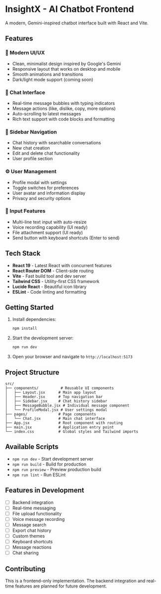 # InsightX - AI Chatbot Frontend

A modern, Gemini-inspired chatbot interface built with React and Vite.

## Features

### 🎨 Modern UI/UX
- Clean, minimalist design inspired by Google's Gemini
- Responsive layout that works on desktop and mobile
- Smooth animations and transitions
- Dark/light mode support (coming soon)

### 💬 Chat Interface
- Real-time message bubbles with typing indicators
- Message actions (like, dislike, copy, more options)
- Auto-scrolling to latest messages
- Rich text support with code blocks and formatting

### 📱 Sidebar Navigation
- Chat history with searchable conversations
- New chat creation
- Edit and delete chat functionality
- User profile section

### ⚙️ User Management
- Profile modal with settings
- Toggle switches for preferences
- User avatar and information display
- Privacy and security options

### 🎯 Input Features
- Multi-line text input with auto-resize
- Voice recording capability (UI ready)
- File attachment support (UI ready)
- Send button with keyboard shortcuts (Enter to send)

## Tech Stack

- **React 19** - Latest React with concurrent features
- **React Router DOM** - Client-side routing
- **Vite** - Fast build tool and dev server
- **Tailwind CSS** - Utility-first CSS framework
- **Lucide React** - Beautiful icon library
- **ESLint** - Code linting and formatting

## Getting Started

1. Install dependencies:
   ```bash
   npm install
   ```

2. Start the development server:
   ```bash
   npm run dev
   ```

3. Open your browser and navigate to `http://localhost:5173`

## Project Structure

```
src/
├── components/          # Reusable UI components
│   ├── Layout.jsx      # Main app layout
│   ├── Header.jsx      # Top navigation bar
│   ├── Sidebar.jsx     # Chat history sidebar
│   ├── MessageBubble.jsx # Individual message component
│   └── ProfileModal.jsx # User settings modal
├── pages/              # Page components
│   └── Chat.jsx        # Main chat interface
├── App.jsx             # Root component with routing
├── main.jsx            # Application entry point
└── index.css           # Global styles and Tailwind imports
```

## Available Scripts

- `npm run dev` - Start development server
- `npm run build` - Build for production
- `npm run preview` - Preview production build
- `npm run lint` - Run ESLint

## Features in Development

- [ ] Backend integration
- [ ] Real-time messaging
- [ ] File upload functionality
- [ ] Voice message recording
- [ ] Message search
- [ ] Export chat history
- [ ] Custom themes
- [ ] Keyboard shortcuts
- [ ] Message reactions
- [ ] Chat sharing

## Contributing

This is a frontend-only implementation. The backend integration and real-time features are planned for future development.